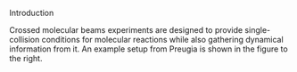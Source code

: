Introduction

Crossed molecular beams experiments are designed to provide single-collision conditions for molecular reactions while also gathering dynamical information from it. An example setup from Preugia is shown in the figure to the right.

